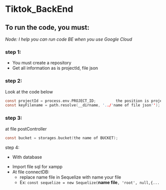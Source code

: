 # Tiktok_BackEnd
## To run the code, you must:
*Node: I help you can run code BE when you use Google Cloud*
### step 1:
- You must create a repository
- Get all information as is projectId, file json

### step 2:
Look at the code below
```c
const projectId = process.env.PROJECT_ID;         the position is projectId
const keyFilename = path.resolve(__dirname, '../'name of file json'');
```
### step 3:
at file postController
```c
const bucket = storages.bucket(the name of BUCKET);
```
step 4:<br>
- With database<br>
+ Import file sql for xampp<br>
+ At file connectDB:
  * replace name file in Sequelize with name your file
  * Ex: `const sequelize = new Sequelize(`**name file**`, 'root', null,{...`



